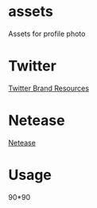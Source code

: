 # assets
Assets for profile photo





# Twitter

[Twitter Brand Resources](https://about.twitter.com/en_us/company/brand-resources.html)



# Netease

[Netease](http://www.kuaipng.com/sucai/67865.html)



# Usage

90*90